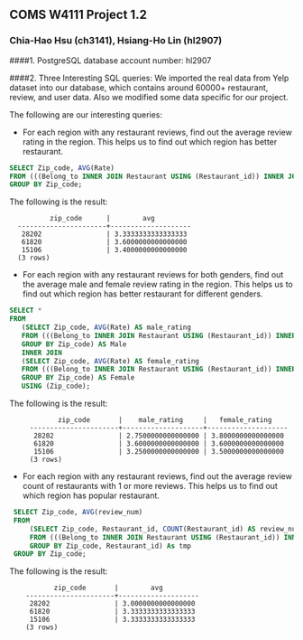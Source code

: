 ## COMS W4111 Project 1.2

### Chia-Hao Hsu (ch3141), Hsiang-Ho Lin (hl2907)

####1. PostgreSQL database account number: hl2907

####2. Three Interesting SQL queries:
   We imported the real data from Yelp dataset into our database, which contains around 60000+ restaurant, review, and user data. 
   Also we modified some data specific for our project.
   
   The following are our interesting queries:
  
  - For each region with any restaurant reviews, find out the average review rating in the region. This helps us to find out which region has better restaurant.
   
   ```sql
  SELECT Zip_code, AVG(Rate)
  FROM (((Belong_to INNER JOIN Restaurant USING (Restaurant_id)) INNER JOIN Region Using (Region_id)) INNER JOIN Review USING (Restaurant_id))
  GROUP BY Zip_code;
  ```
  The following is the result:

              zip_code      |        avg         
      ----------------------+--------------------
       28202                | 3.3333333333333333
       61820                | 3.6000000000000000
       15106                | 3.4000000000000000
      (3 rows)

  - For each region with any restaurant reviews for both genders, find out the average male and female review rating in the region. This helps us to find out which region has better restaurant for different genders.
  
   ```sql
  SELECT *
  FROM 
      (SELECT Zip_code, AVG(Rate) AS male_rating
      FROM (((Belong_to INNER JOIN Restaurant USING (Restaurant_id)) INNER JOIN Region Using (Region_id)) INNER JOIN Review USING (Restaurant_id)) INNER JOIN (SELECT * FROM Person WHERE gender = 'male') AS tmp Using (Person_id)
      GROUP BY Zip_code) AS Male
      INNER JOIN
      (SELECT Zip_code, AVG(Rate) AS female_rating
      FROM (((Belong_to INNER JOIN Restaurant USING (Restaurant_id)) INNER JOIN Region Using (Region_id)) INNER JOIN Review USING (Restaurant_id)) INNER JOIN (SELECT * FROM Person WHERE gender = 'female') AS tmp Using (Person_id)
      GROUP BY Zip_code) AS Female 
      USING (Zip_code);
  ```
  The following is the result:


                zip_code       |    male_rating     |   female_rating    
         ----------------------+--------------------+--------------------
          28202                | 2.7500000000000000 | 3.8000000000000000
          61820                | 3.6000000000000000 | 3.6000000000000000
          15106                | 3.2500000000000000 | 3.5000000000000000
         (3 rows)

  - For each region with any restaurant reviews, find out the average review count of restaurants with 1 or more reviews. This helps us to find out which region has popular restaurant.

   ```sql
    SELECT Zip_code, AVG(review_num)
    FROM
        (SELECT Zip_code, Restaurant_id, COUNT(Restaurant_id) AS review_num
        FROM (((Belong_to INNER JOIN Restaurant USING (Restaurant_id)) INNER JOIN Region Using (Region_id)) INNER JOIN Review USING (Restaurant_id))
        GROUP BY Zip_code, Restaurant_id) As tmp
    GROUP BY Zip_code;
   ```
  The following is the result:

               zip_code       |        avg         
        ----------------------+--------------------
         28202                | 3.0000000000000000
         61820                | 3.3333333333333333
         15106                | 3.3333333333333333
        (3 rows)




